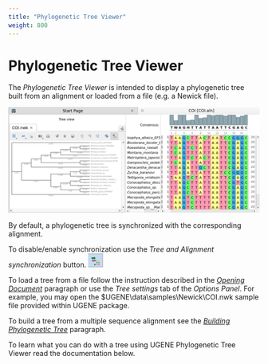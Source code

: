 ```yaml
---
title: "Phylogenetic Tree Viewer"
weight: 800
---
```



# Phylogenetic Tree Viewer

The _Phylogenetic Tree Viewer_ is intended to display a phylogenetic tree built from an alignment or loaded from a file (e.g. a Newick file).


![](/images/65929722/69402627.png)

By default, a phylogenetic tree is synchronized with the corresponding alignment.

To disable/enable synchronization use the _Tree and Alignment synchronization_ button. ![](/images/65929722/69402651.png)

To load a tree from a file follow the instruction described in the [_Opening Document_](opening-document.md) paragraph or use the _Tree settings_ tab of the _Options Panel_. For example, you may open the $UGENE\\data\\samples\\Newick\\COI.nwk sample file provided within UGENE package.

To build a tree from a multiple sequence alignment see the [_Building Phylogenetic Tree_](building-phylogenetic-tree.md) paragraph.

To learn what you can do with a tree using UGENE Phylogenetic Tree Viewer read the documentation below.
